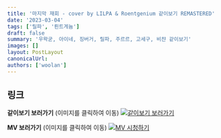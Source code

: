 ```yaml
---
title: '마지막 재회 - cover by LILPA & Roentgenium 같이보기 REMASTERED'
date: '2023-03-04'
tags: ['릴파', '뢴트게늄']
draft: false
summary: '우왁굳, 아이네, 징버거, 릴파, 주르르, 고세구, 비챤 같이보기'
images: []
layout: PostLayout
canonicalUrl:
authors: ['woolan']
---
```


## 링크

**같이보기 보러가기** (이미지를 클릭하여 이동)
[![같이보기 보러가기](https://cdn.discordapp.com/attachments/1136601898116464710/1211650793904807976/logo.png?ex=65eef8bc&is=65dc83bc&hm=95dc0e08c1f43025dd60def429896697b3787a9f923593eb50b24e9fb6280361&)](https://cafe.naver.com/steamindiegame/10119885)

**MV 보러가기** (이미지를 클릭하여 이동)
[![MV 시청하기](https://i.ytimg.com/vi/K-5WdjbCYnk/maxresdefault.jpg)](https://youtu.be/K-5WdjbCYnk)
